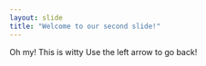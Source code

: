 ```yaml
---
layout: slide
title: "Welcome to our second slide!"
---
```

Oh my! This is witty 
Use the left arrow to go back!
